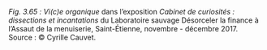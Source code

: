 *Fig. 3.65 :* *Vi(c)e organique* dans l’exposition *Cabinet de curiosités : dissections et incantations* du Laboratoire sauvage Désorceler la finance à l’Assaut de la menuiserie, Saint-Étienne, novembre - décembre 2017.  
Source : © Cyrille Cauvet.